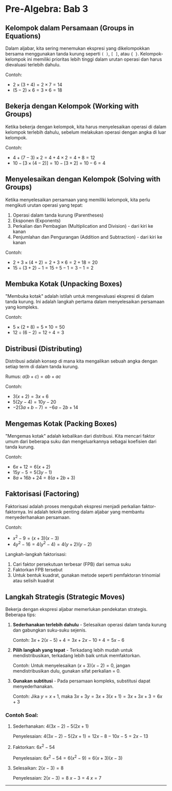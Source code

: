 # Pre-Algebra: Bab 3

## Kelompok dalam Persamaan (Groups in Equations)

Dalam aljabar, kita sering menemukan ekspresi yang dikelompokkan bersama menggunakan tanda kurung seperti `( )`, `[ ]`, atau `{ }`. Kelompok-kelompok ini memiliki prioritas lebih tinggi dalam urutan operasi dan harus dievaluasi terlebih dahulu.

Contoh:
- $2 \times (3 + 4) = 2 \times 7 = 14$
- $(5 - 2) \times 6 = 3 \times 6 = 18$

## Bekerja dengan Kelompok (Working with Groups)

Ketika bekerja dengan kelompok, kita harus menyelesaikan operasi di dalam kelompok terlebih dahulu, sebelum melakukan operasi dengan angka di luar kelompok.

Contoh:
- $4 + (7 - 3) \times 2 = 4 + 4 \times 2 = 4 + 8 = 12$
- $10 - [3 \times (4 - 2)] = 10 - [3 \times 2] = 10 - 6 = 4$

## Menyelesaikan dengan Kelompok (Solving with Groups)

Ketika menyelesaikan persamaan yang memiliki kelompok, kita perlu mengikuti urutan operasi yang tepat:
1. Operasi dalam tanda kurung (Parentheses)
2. Eksponen (Exponents)
3. Perkalian dan Pembagian (Multiplication and Division) - dari kiri ke kanan
4. Penjumlahan dan Pengurangan (Addition and Subtraction) - dari kiri ke kanan

Contoh:
- $2 + 3 \times (4 + 2) = 2 + 3 \times 6 = 2 + 18 = 20$
- $15 \div (3 + 2) - 1 = 15 \div 5 - 1 = 3 - 1 = 2$

## Membuka Kotak (Unpacking Boxes)

"Membuka kotak" adalah istilah untuk mengevaluasi ekspresi di dalam tanda kurung. Ini adalah langkah pertama dalam menyelesaikan persamaan yang kompleks.

Contoh:
- $5 \times (2 + 8) = 5 \times 10 = 50$
- $12 \div (6 - 2) = 12 \div 4 = 3$

## Distribusi (Distributing)

Distribusi adalah konsep di mana kita mengalikan sebuah angka dengan setiap term di dalam tanda kurung.

Rumus: $a(b + c) = ab + ac$

Contoh:
- $3(x + 2) = 3x + 6$
- $5(2y - 4) = 10y - 20$
- $-2(3a + b - 7) = -6a - 2b + 14$

## Mengemas Kotak (Packing Boxes)

"Mengemas kotak" adalah kebalikan dari distribusi. Kita mencari faktor umum dari beberapa suku dan mengeluarkannya sebagai koefisien dari tanda kurung.

Contoh:
- $6x + 12 = 6(x + 2)$
- $15y - 5 = 5(3y - 1)$
- $8a + 16b + 24 = 8(a + 2b + 3)$

## Faktorisasi (Factoring)

Faktorisasi adalah proses mengubah ekspresi menjadi perkalian faktor-faktornya. Ini adalah teknik penting dalam aljabar yang membantu menyederhanakan persamaan.

Contoh:
- $x^2 - 9 = (x + 3)(x - 3)$
- $4y^2 - 16 = 4(y^2 - 4) = 4(y + 2)(y - 2)$

Langkah-langkah faktorisasi:
1. Cari faktor persekutuan terbesar (FPB) dari semua suku
2. Faktorkan FPB tersebut
3. Untuk bentuk kuadrat, gunakan metode seperti pemfaktoran trinomial atau selisih kuadrat

## Langkah Strategis (Strategic Moves)

Bekerja dengan ekspresi aljabar memerlukan pendekatan strategis. Beberapa tips:

1. **Sederhanakan terlebih dahulu** - Selesaikan operasi dalam tanda kurung dan gabungkan suku-suku sejenis.
   
   Contoh: $3x + 2(x - 5) + 4 = 3x + 2x - 10 + 4 = 5x - 6$

2. **Pilih langkah yang tepat** - Terkadang lebih mudah untuk mendistribusikan, terkadang lebih baik untuk memfaktorkan.
   
   Contoh: Untuk menyelesaikan $(x + 3)(x - 2) = 0$, jangan mendistribusikan dulu, gunakan sifat perkalian = 0.

3. **Gunakan subtitusi** - Pada persamaan kompleks, substitusi dapat menyederhanakan.
   
   Contoh: Jika $y = x + 1$, maka $3x + 3y = 3x + 3(x + 1) = 3x + 3x + 3 = 6x + 3$

### Contoh Soal:

1. Sederhanakan: $4(3x - 2) - 5(2x + 1)$

   Penyelesaian:
   $4(3x - 2) - 5(2x + 1) = 12x - 8 - 10x - 5 = 2x - 13$

2. Faktorkan: $6x^2 - 54$

   Penyelesaian:
   $6x^2 - 54 = 6(x^2 - 9) = 6(x + 3)(x - 3)$

3. Selesaikan: $2(x - 3) = 8$

   Penyelesaian:
   $2(x - 3) = 8$
   $x - 3 = 4$
   $x = 7$

---

